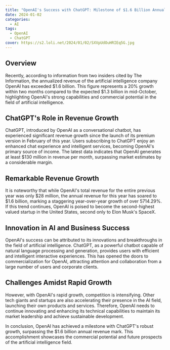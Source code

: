 ```yaml
---
title: "OpenAI's Success with ChatGPT: Milestone of $1.6 Billion Annual Revenue"
date: 2024-01-02
categories:
  - AI
tags:
  - OpenAI
  - ChatGPT
cover: https://s2.loli.net/2024/01/02/SXVpUdOuHRIEq5G.jpg
---
```

## Overview
Recently, according to information from two insiders cited by The Information, the annualized revenue of the artificial intelligence company OpenAI has exceeded $1.6 billion. This figure represents a 20% growth within two months compared to the expected $1.3 billion in mid-October, highlighting OpenAI's strong capabilities and commercial potential in the field of artificial intelligence.

## ChatGPT's Role in Revenue Growth

ChatGPT, introduced by OpenAI as a conversational chatbot, has experienced significant revenue growth since the launch of its premium version in February of this year. Users subscribing to ChatGPT enjoy an enhanced chat experience and intelligent services, becoming OpenAI's primary source of income. The latest data indicates that OpenAI generates at least $130 million in revenue per month, surpassing market estimates by a considerable margin.

## Remarkable Revenue Growth

It is noteworthy that while OpenAI's total revenue for the entire previous year was only $28 million, the annual revenue for this year has soared to $1.6 billion, marking a staggering year-over-year growth of over 5714.29%. If this trend continues, OpenAI is poised to become the second-highest valued startup in the United States, second only to Elon Musk's SpaceX.

## Innovation in AI and Business Success

OpenAI's success can be attributed to its innovations and breakthroughs in the field of artificial intelligence. ChatGPT, as a powerful chatbot capable of natural language processing and generation, provides users with efficient and intelligent interactive experiences. This has opened the doors to commercialization for OpenAI, attracting attention and collaboration from a large number of users and corporate clients.

## Challenges Amidst Rapid Growth

However, with OpenAI's rapid growth, competition is intensifying. Other tech giants and startups are also accelerating their presence in the AI field, launching their own products and services. Therefore, OpenAI needs to continue innovating and enhancing its technical capabilities to maintain its market leadership and achieve sustainable development.

In conclusion, OpenAI has achieved a milestone with ChatGPT's robust growth, surpassing the $1.6 billion annual revenue mark. This accomplishment showcases the commercial potential and future prospects of the artificial intelligence field.
